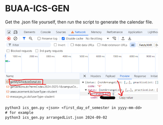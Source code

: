 # BUAA-ICS-GEN

Get the .json file yourself, then run the script to generate the calendar file.

![](req.png)

```shell
python3 ics_gen.py <json> <first_day_of_semester in yyyy-mm-dd> 
# for example
python3 ics_gen.py arrangedList.json 2024-09-02
```